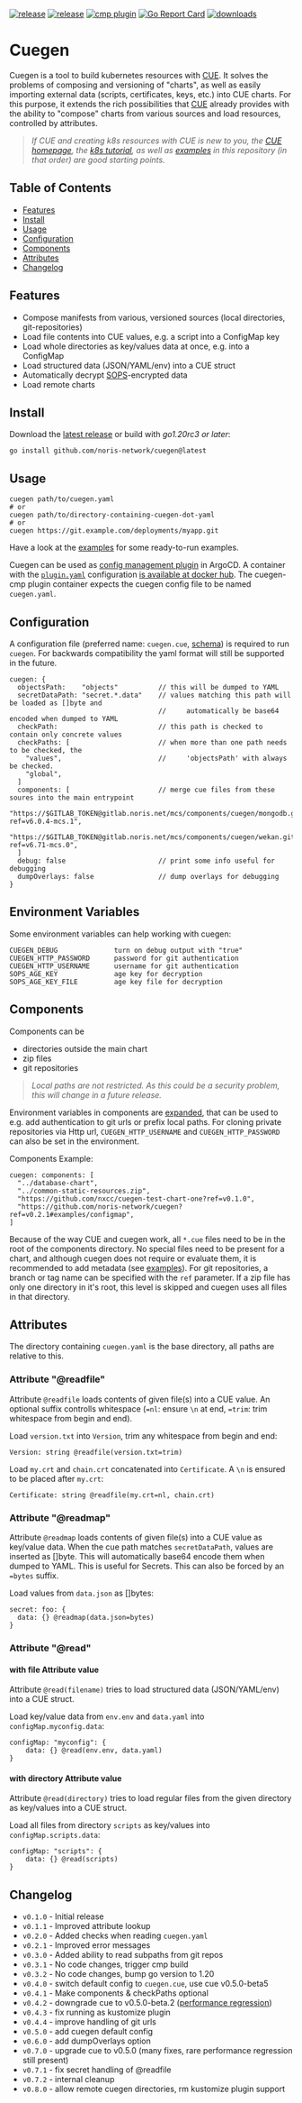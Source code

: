[![release](https://img.shields.io/github/release/noris-network/cuegen.svg)](https://github.com/noris-network/cuegen/releases)
[![release](https://github.com/noris-network/cuegen/actions/workflows/release.yaml/badge.svg)](https://github.com/noris-network/cuegen/actions/workflows/release.yaml)
[![cmp plugin](https://github.com/noris-network/cuegen/actions/workflows/cmp-plugin.yaml/badge.svg)](https://github.com/noris-network/cuegen/actions/workflows/cmp-plugin.yaml)
[![Go Report Card](https://goreportcard.com/badge/github.com/noris-network/cuegen)](https://goreportcard.com/report/github.com/noris-network/cuegen)
[![downloads](https://img.shields.io/github/downloads/noris-network/cuegen/total.svg)](https://github.com/noris-network/cuegen/releases)

# Cuegen

Cuegen is a tool to build kubernetes resources with [CUE][CUE]. It solves the
problems of composing and versioning of "charts", as well as easily importing
external data (scripts, certificates, keys, etc.) into CUE charts. For this
purpose, it extends the rich possibilities that [CUE][CUE] already provides
with the ability to "compose" charts from various sources and load resources,
controlled by attributes.

> *If CUE and creating k8s resources with CUE is new to you, the
[CUE homepage][CUE], the [k8s tutorial][k8stut], as well as [examples][eg]
in this repository (in that order) are good starting points.*

## Table of Contents
  * [Features](#features)
  * [Install](#install)
  * [Usage](#Usage)
  * [Configuration](#configuration)
  * [Components](#components)
  * [Attributes](#attributes)
  * [Changelog](#changelog)

## Features
  * Compose manifests from various, versioned sources (local directories, git-repositories)
  * Load file contents into CUE values, e.g. a script into a ConfigMap key
  * Load whole directories as key/values data at once, e.g. into a ConfigMap
  * Load structured data (JSON/YAML/env) into a CUE struct
  * Automatically decrypt [SOPS][SOPS]-encrypted data
  * Load remote charts

## Install
Download the [latest release][rel] or build with *go1.20rc3 or later*:

    go install github.com/noris-network/cuegen@latest


## Usage

    cuegen path/to/cuegen.yaml
    # or
    cuegen path/to/directory-containing-cuegen-dot-yaml
    # or
    cuegen https://git.example.com/deployments/myapp.git

Have a look at the [examples][eg] for some ready-to-run examples.

Cuegen can be used as [config management plugin][cmp] in ArgoCD. A container
with the [`plugin.yaml`](docker/plugin.yaml) configuration
[is available at docker hub][cuegen-cmp]. The cuegen-cmp plugin container
expects the cuegen config file to be named `cuegen.yaml`.

## Configuration
A configuration file (preferred name: `cuegen.cue`, [schema][cfgschema]) is
required to run `cuegen`. For backwards compatibility the yaml format will still
be supported in the future.

    cuegen: {
      objectsPath:    "objects"          // this will be dumped to YAML
      secretDataPath: "secret.*.data"    // values matching this path will be loaded as []byte and
                                         //     automatically be base64 encoded when dumped to YAML
      checkPath:                         // this path is checked to contain only concrete values
      checkPaths: [                      // when more than one path needs to be checked, the
        "values",                        //     'objectsPath' with always be checked.
        "global",
      ]
      components: [                      // merge cue files from these soures into the main entrypoint
        "https://$GITLAB_TOKEN@gitlab.noris.net/mcs/components/cuegen/mongodb.git?ref=v6.0.4-mcs.1",
        "https://$GITLAB_TOKEN@gitlab.noris.net/mcs/components/cuegen/wekan.git?ref=v6.71-mcs.0",
      ]
      debug: false                       // print some info useful for debugging
      dumpOverlays: false                // dump overlays for debugging
    }

## Environment Variables
Some environment variables can help working with cuegen:

    CUEGEN_DEBUG              turn on debug output with "true"
    CUEGEN_HTTP_PASSWORD      password for git authentication
    CUEGEN_HTTP_USERNAME      username for git authentication
    SOPS_AGE_KEY              age key for decryption
    SOPS_AGE_KEY_FILE         age key file for decryption

## Components
Components can be

  * directories outside the main chart
  * zip files
  * git repositories

> *Local paths are not restricted. As this could be a security problem,
> this will change in a future release.*

Environment variables in components are [expanded][expenv], that can be used to
e.g. add authentication to git urls or prefix local paths. For cloning private
repositories via Http url, `CUEGEN_HTTP_USERNAME` and `CUEGEN_HTTP_PASSWORD` can
also be set in the environment.

Components Example:

    cuegen: components: [
      "../database-chart",
      "../common-static-resources.zip",
      "https://github.com/nxcc/cuegen-test-chart-one?ref=v0.1.0",
      "https://github.com/noris-network/cuegen?ref=v0.2.1#examples/configmap",
    ]

Because of the way CUE and cuegen work, all `*.cue` files need to be in the root
of the components directory.
No special files need to be present for a chart, and although cuegen does not
require or evaluate them, it is recommended to add metadata (see [examples][eg]).
For git repositories, a branch or tag name can be specified with the `ref`
parameter.
If a zip file has only one directory in it's root, this level is skipped and
cuegen uses all files in that directory.


## Attributes
The directory containing `cuegen.yaml` is the base directory, all paths are relative
to this.


### Attribute "@readfile"
Attribute `@readfile` loads contents of given file(s) into a CUE value. An optional
suffix controlls whitespace (`=nl`: ensure `\n` at end, `=trim`: trim whitespace
from begin and end).

Load `version.txt` into `Version`, trim any whitespace from begin and end:

    Version: string @readfile(version.txt=trim)

Load `my.crt` and `chain.crt` concatenated into `Certificate`. A `\n` is ensured
to be placed after `my.crt`:

    Certificate: string @readfile(my.crt=nl, chain.crt)


### Attribute "@readmap"
Attribute `@readmap` loads contents of given file(s) into a CUE value as key/value
data. When the cue path matches `secretDataPath`, values are inserted as []byte.
This will automatically base64 encode them when dumped to YAML. This is useful
for Secrets. This can also be forced by an `=bytes` suffix.

Load values from `data.json` as []bytes:

    secret: foo: {
      data: {} @readmap(data.json=bytes)
    }


### Attribute "@read"

#### with file Attribute value
Attribute `@read(filename)` tries to load structured data (JSON/YAML/env) into a
CUE struct.

Load key/value data from `env.env` and `data.yaml` into `configMap.myconfig.data`:

    configMap: "myconfig": {
	    data: {} @read(env.env, data.yaml)
    }


#### with directory Attribute value
Attribute `@read(directory)` tries to load regular files from the given directory
as key/values into a CUE struct.

Load all files from directory `scripts` as key/values into `configMap.scripts.data`:

    configMap: "scripts": {
	    data: {} @read(scripts)
    }


## Changelog

  * `v0.1.0` - Initial release
  * `v0.1.1` - Improved attribute lookup
  * `v0.2.0` - Added checks when reading `cuegen.yaml`
  * `v0.2.1` - Improved error messages
  * `v0.3.0` - Added ability to read subpaths from git repos
  * `v0.3.1` - No code changes, trigger cmp build
  * `v0.3.2` - No code changes, bump go version to 1.20
  * `v0.4.0` - switch default config to `cuegen.cue`, use cue v0.5.0-beta5
  * `v0.4.1` - Make components & checkPaths optional
  * `v0.4.2` - downgrade cue to v0.5.0-beta.2 ([performance regression][gh2243])
  * `v0.4.3` - fix running as kustomize plugin
  * `v0.4.4` - improve handling of git urls
  * `v0.5.0` - add cuegen default config
  * `v0.6.0` - add dumpOverlays option
  * `v0.7.0` - upgrade cue to v0.5.0 (many fixes, rare performance regression still present)
  * `v0.7.1` - fix secret handling of @readfile
  * `v0.7.2` - internal cleanup
  * `v0.8.0` - allow remote cuegen directories, rm kustomize plugin support

[CUE]:         https://cuelang.org
[SOPS]:        https://github.com/mozilla/sops
[k8stut]:      https://cuelang.org/docs/tutorials/
[eg]:          examples/
[rel]:         https://github.com/noris-network/cuegen/releases/latest
[cmp]:         https://argo-cd.readthedocs.io/en/stable/user-guide/config-management-plugins/#option-2-configure-plugin-via-sidecar
[cuegen-cmp]:  https://hub.docker.com/r/nxcc/cuegen-cmp
[expenv]:      https://pkg.go.dev/os#ExpandEnv
[cfgschema]:   internal/app/schema.cue
[gh2243]:      https://github.com/cue-lang/cue/issues/2243